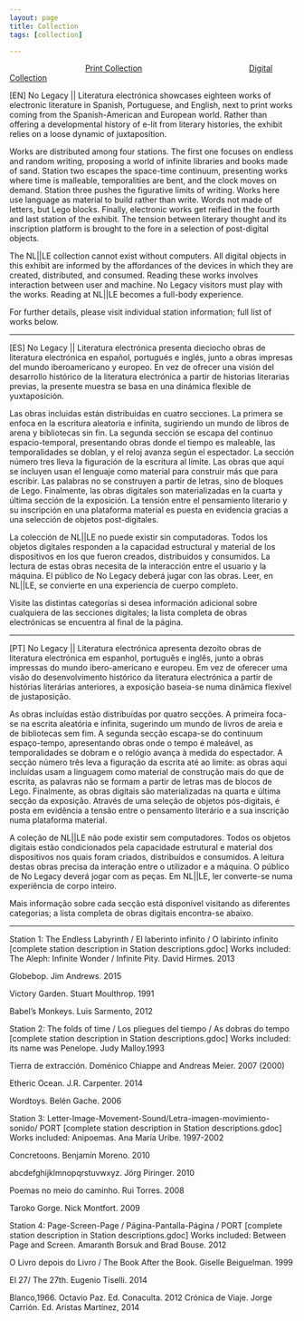 ```yaml
---
layout: page
title: Collection
tags: [collection]

---
```

&nbsp;&nbsp;&nbsp;&nbsp;&nbsp;&nbsp;&nbsp;&nbsp;&nbsp;&nbsp;&nbsp;&nbsp;&nbsp;&nbsp;&nbsp;&nbsp;
&nbsp;&nbsp;&nbsp;&nbsp;&nbsp;&nbsp;&nbsp;&nbsp;&nbsp;&nbsp;&nbsp;&nbsp;&nbsp;&nbsp;&nbsp;&nbsp;
[Print Collection](http://nolegacyexhibit.github.io/collection/print)
&nbsp;&nbsp;&nbsp;&nbsp;&nbsp;&nbsp;&nbsp;&nbsp;&nbsp;&nbsp;&nbsp;&nbsp;&nbsp;&nbsp;&nbsp;&nbsp;&nbsp;&nbsp;&nbsp;&nbsp;&nbsp;&nbsp;&nbsp;&nbsp;&nbsp;&nbsp;&nbsp;&nbsp;&nbsp;&nbsp;&nbsp;&nbsp;&nbsp;
&nbsp;&nbsp;&nbsp;&nbsp;&nbsp;&nbsp;&nbsp;&nbsp;&nbsp;&nbsp;&nbsp;&nbsp;
[Digital Collection](http://nolegacyexhibit.github.io/collection/digital)



[EN] No Legacy \|\| Literatura electrónica showcases eighteen works of electronic literature in Spanish, Portuguese, and English, next to print works coming from the Spanish-American and European world. Rather than offering a developmental history of e-lit from literary histories, the exhibit relies on a loose dynamic of juxtaposition.

Works are distributed among four stations. The first one focuses on endless and random writing, proposing a world of infinite libraries and books made of sand. Station two escapes the space-time continuum, presenting works where time is malleable, temporalities are bent, and the clock moves on demand. Station three pushes the figurative limits of writing. Works here use language as material to build rather than write. Words not made of letters, but Lego blocks. Finally, electronic works get reified in the fourth and last station of the exhibit. The tension between literary thought and its inscription platform is brought to the fore in a selection of post-digital objects.

The NL\|\|LE collection cannot exist without computers. All digital objects in this exhibit are informed by the affordances of the devices in which they are created, distributed, and consumed. Reading these works involves interaction between user and machine. No Legacy visitors must play with the works. Reading at NL\|\|LE becomes a full-body experience.

For further details, please visit individual station information; full list of works below.

---

[ES] No Legacy \|\| Literatura electrónica presenta dieciocho obras de literatura electrónica en español, portugués e inglés, junto a obras impresas del mundo iberoamericano y europeo. En vez de ofrecer una visión del desarrollo histórico de la literatura electrónica a partir de historias literarias previas, la presente muestra se basa en una dinámica flexible de yuxtaposición.

Las obras incluidas están distribuidas en cuatro secciones. La primera se enfoca en la escritura aleatoria e infinita, sugiriendo un mundo de libros de arena y bibliotecas sin fin. La segunda sección se escapa del continuo espacio-temporal, presentando obras donde el tiempo es maleable, las temporalidades se doblan, y el reloj avanza según el espectador. La sección número tres lleva la figuración de la escritura al límite. Las obras que aquí se incluyen usan el lenguaje como material para construir más que para escribir. Las palabras no se construyen a partir de letras, sino de bloques de Lego. Finalmente, las obras digitales son materializadas en la cuarta y última sección de la exposición. La tensión entre el pensamiento literario y su inscripción en una plataforma material es puesta en evidencia gracias a una selección de objetos post-digitales.

La colección de NL\|\|LE no puede existir sin computadoras. Todos los objetos digitales responden a la capacidad estructural y material de los dispositivos en los que fueron creados, distribuidos y consumidos. La lectura de estas obras necesita de la interacción entre el usuario y la máquina. El público de No Legacy deberá jugar con las obras. Leer, en NL\|\|LE, se convierte en una experiencia de cuerpo completo.

Visite las distintas categorías si desea información adicional sobre cualquiera de las secciones digitales; la lista completa de obras electrónicas se encuentra al final de la página.  

---

[PT] No Legacy \|\| Literatura electrónica apresenta dezoito obras de literatura electrónica em espanhol, português e inglês, junto a obras impressas do mundo ibero-americano  e europeu. Em vez de oferecer uma visão do desenvolvimento histórico da literatura electrónica a partir de histórias literárias anteriores, a exposição baseia-se numa dinâmica flexível de justaposição.

As obras incluídas estão distribuídas por quatro secções. A primeira foca-se na escrita aleatória e infinita, sugerindo um mundo de livros de areia e de bibliotecas sem fim. A segunda secção escapa-se do continuum espaço-tempo, apresentando obras onde o tempo é maleável, as temporalidades se dobram e o relógio avança à medida do espectador. A secção número três leva a figuração da escrita até ao limite: as obras aqui incluídas usam a linguagem como material de construção mais do que de escrita, as palavras não se formam a partir de letras mas de blocos de Lego. Finalmente, as obras digitais são materializadas na quarta e última secção da exposição. Através de uma seleção de objetos pós-digitais, é posta em evidência a tensão entre o pensamento literário e a sua inscrição numa plataforma material.

A coleção de NL\|\|LE não pode existir sem computadores. Todos os objetos digitais estão condicionados pela capacidade estrutural e material dos dispositivos nos quais foram criados, distribuídos e consumidos. A leitura destas obras precisa da interação entre o utilizador e a máquina. O público de No Legacy deverá jogar com as peças. Em NL\|\|LE, ler converte-se numa experiência de corpo inteiro.

Mais informação sobre cada secção está disponível visitando as diferentes categorias; a lista completa de obras digitais encontra-se abaixo.

---

Station 1: The Endless Labyrinth / El laberinto infinito /  O labirinto infinito [complete station description in Station descriptions.gdoc]
Works included:
The Aleph: Infinite Wonder / Infinite Pity. David Hirmes. 2013  

Globebop. Jim Andrews. 2015

Victory Garden. Stuart Moulthrop. 1991

Babel’s Monkeys. Luis Sarmento, 2012



Station 2: The folds of time / Los pliegues del tiempo / As dobras do tempo
[complete station description in Station descriptions.gdoc]
Works included:
its name was Penelope. Judy Malloy.1993

Tierra de extracción. Doménico Chiappe and Andreas Meier. 2007 (2000)

Etheric Ocean. J.R. Carpenter. 2014

Wordtoys. Belén Gache. 2006


Station 3: Letter-Image-Movement-Sound/Letra-imagen-movimiento-sonido/  PORT [complete station description in Station descriptions.gdoc]
Works included:
Anipoemas. Ana María Uribe. 1997-2002

Concretoons. Benjamín Moreno. 2010

abcdefghijklmnopqrstuvwxyz. Jörg Piringer. 2010

Poemas no meio do caminho. Rui Torres. 2008

Taroko Gorge. Nick Montfort. 2009


Station 4: Page-Screen-Page / Página-Pantalla-Página / PORT
[complete station description in Station descriptions.gdoc]
Works included:
Between Page and Screen. Amaranth Borsuk and Brad Bouse. 2012

O Livro depois do Livro / The Book After the Book. Giselle Beiguelman. 1999

El 27/ The 27th. Eugenio Tiselli. 2014

Blanco,1966. Octavio Paz. Ed. Conaculta. 2012
Crónica de Viaje. Jorge Carrión. Ed. Aristas Martínez, 2014

